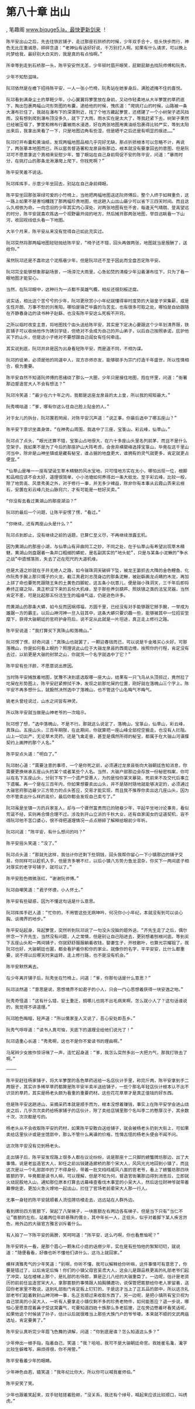 # 第八十章 出山
, 笔趣阁 www.biquge5.la，最快更新剑来 ！

    陈平安出山之后，先去往铁匠铺子，走过那座石拱桥的时候，少年双手合十，低头快步而行，神色无比庄重诚恳，碎碎念道：“老神仙有话好好说，千万别打人啊。如果有什么请求，可以晚上托梦给我，最好别大白天的，我是真的有点怕啊。”

    所幸等到走到石桥那一头，陈平安安然无恙，少年顿时眉开眼笑，屁颠屁颠去找阮师傅和阮秀。

    少年不知愁滋味。

    阮邛依然是在檐下招待陈平安，一人一张小竹椅，阮秀站在她爹身后，满脸遮掩不住的喜悦。

    阮邛看到满身尘土的草鞋少年，小心翼翼将箩筐放在身前，又动作轻柔地从大半箩筐的草药底下，掏出包裹两幅山河形势图的布囊，递给他的时候，愧疚道：“爬挑灯山的时候，山路被一条大瀑布拦住了，我就在瀑布下的深潭附近，找了个地方藏起箩筐，还搭建了一个小树架子遮风挡雨，没有想到爬到瀑布顶没多久，就下了大雨，雨水实在是太大了，等我赶紧下去，树架子果然已经被压塌了，箩筐和棉布行囊被雨水浸透，好在两张地图用黄油纸包裹得比较严实，等到太阳出来后，我拿出来看了一下，只是地图边角有些湿，但是晒干之后还是有明显的痕迹……”

    阮邛打开布囊和黄油纸，发现两幅地图品相几乎完好无缺，那点折损根本可以忽略不计，再说了，两张摹本地图而已，所以窑务督造署和龙泉县衙那边，根本就没有要拿回去的意图，但是阮邛可不愿意拿这个真相来安慰少年，瞥了眼站在自己身前局促不安的陈平安，问道：“暴雨时分，在挑灯山的那条龙湫瀑爬上爬下，你找死啊？”

    陈平安笑着不说话。

    阮邛挥挥手，示意少年坐回去，别站在自己身前碍眼。

    陈平安坐回那张翠绿可爱的小竹椅上，当他把两幅地图送还阮师傅后，整个人终于如释重负，这一路上如果不是害怕糟践了那两幅珍贵地图，他这趟入山出山最少可以省下三四天时间。而且这么久相依为命，一向念旧的少年其实内心深处，对两张地图有些不舍，每逢天气晴朗、登高望远的时分，陈平安就喜欢拣选一个视野最开阔的地方，然后摊开那两张地图，举目远眺看一下山河，收回视线低头看一下地图。

    大半个月来，陈平安从来没有觉得自己如此充实过。

    阮邛突然将那两幅地图轻轻抛给陈平安，“椅子还不错，回头再做两张，地图就当是报酬了，送给你。”

    虽然阮邛还是不喜欢这个泥瓶巷少年，但是阮邛还不至于因此而全盘否定陈平安。

    阮邛完全能够想象那副场景，一场滂沱大雨里，心急如焚的清瘦少年沿着瀑布往下，只为了看一眼地图才能安心。

    当然，在阮邛眼中，这种行为一点都不英雄气概，相反还很刻板迂腐。

    说实话，相比这个苦兮兮的少年，阮邛更欣赏小小年纪就懂得审时度势的大骊皇子宋集薪，或是生性开朗、万事不愁的刘羡阳，哪怕是锋芒毕露的马苦玄，也有很多可取之处，哪怕是自幼跟随在齐静春身边的读书种子赵繇，也没有陈平安这么死板不开窍。

    之所以临时改变主意，将地图找个由头送给陈平安，其实是下定决心要跟这个少年划清界限，铁匠铺子可以收纳他作为铸剑学徒，但绝对不会成为自己的开山弟子，以后自己按照承诺，庇护他买下的山头，但是这小子绝对不要想跟自己闺女有任何牵连。

    其实说到底，阮邛并非是因为出身看轻陈平安，而是道不同，不相为谋。

    阮邛的徒弟，必须是他的同道中人，双方亦师亦友，能够联手为宗门打造千年盛世，所以性情相合，极为重要。

    陈平安自然不知道阮师傅的思绪绕了那么一大圈，少年只是接住地图，抱在怀里，问道：“衙署那边督造官大人不会有想法？”

    阮邛冷笑道：“最少在六十年之内，我都是这座龙泉县的太上皇，所以我的规矩最大。”

    阮秀嘀咕道：“爹，哪有你这么往自己脸上贴金的人。”

    对于女儿的拆台，阮邛置若罔闻，对陈平安沉声道：“说正事，你最后选中了哪五座山？”

    陈平安下意识坐直身体，“在神秀山周围，我选中了三座，宝箓山，彩云峰，仙草山。”

    阮邛点了点头，“眼光还算不错，宝箓山占地很大，在六十多座山头里名列前茅，而且不是什么空架子。我如果不是为了今后的那座护山大阵考虑，会舍弃横槊峰选择宝箓山，毕竟在这千里山河当中，除非是山神坐镇或是藏有秘宝，谁占据的地盘更大，谁拥有的灵气就更多，肯定就更占便宜。”

    “仙草山是唯一一座有望诞生草木精魅的风水宝地，只可惜地方实在太小，哪怕出现一位，根脚和品相应该不会太好，道理很简单，小小池塘如何养得出一条大蛟龙。至于彩云峰，比较一般，除了地势高、风景秀美之外，对于修行一事，并无多少裨益，除非你有本事从云霞山弄来云根石，安置在彩云峰几处山脉窍穴，才有可能是一桩好买卖。”

    “你没有去看过黄湖山的那座湖泊？”

    阮邛的最后一个问题，让陈平安愣了愣，“看过。”

    “你继续，还有两座山头是什么？”

    阮邛点到即止，没有继续之前的话题，已算仁至义尽，不再继续泄露玄机。

    因为黄湖山的那座小湖，与仙草山有异曲同工之妙，不同之处，在于仙草山有希望出现草木精魅，黄湖山则盘踞着一条井口粗细的蟒蛇，是名副其实的“地头蛇”，只是与某条小泥鳅的“争水之战”中遗憾落败，失去了近在咫尺的大道机缘。

    但是大道之妙就在于并无绝人之路，如今骊珠洞天破碎下坠，被龙王篓抓去大隋的金色鲤鱼、化作阮秀手腕上那只镯子的火龙，截江真君刘志茂身边的那条泥鳅，被赵繇画龙点睛的木龙，再加上拼了命也要死死跟随王朱的土黄色四脚蛇，这五条小玩意儿，便是骊小珠洞天，三千年后即将寿终正寝之际，真正积淀下来的五份大机缘，至于那些养剑葫芦、照妖镜之类的法宝灵器，当然肯定不差，可是比起那五份活生生的福缘气运，仍是逊色许多。

    而黄湖山的那条大蟒，如今反而因祸得福，方圆千里，已经没有对手能够跟它掰手腕，一举成为雄踞一方的霸主。以后山神河神一旦入驻其中，这条大蟒只要识趣一些，能够被其中一位招安至麾下，获得大骊朝廷的官府护身符后，说不定从此就是一片坦途，真正走上修行之路。

    陈平安说道：“我打算买下真珠山和落魄山。”

    阮邛愣了愣，好奇问道：“真珠山也就罢了，一颗迎春钱而已，可以说是千金难买心头好。可那落魄山，你是如何看上眼的？照理说此山位于大骊龙泉县的西南边境，按照你的行程，肯定没有去过，以前更是大骊的封禁之山，你就凭一个名字就选中了它？”

    陈平安有些汗颜，不愿意说出原因。

    当时陈平安摊放着地图，犹豫不决到底选取哪一座大山，结果有一只飞鸟从头顶掠过，竟然拉了坨屎在形势图上，陈平安赶紧擦拭干净，发现之前那坨屎的位置，刚好就在落魄山三个字上。陈平安不再多想什么，就毅然决然选中了落魄山，也不管这个山名晦气不晦气。

    姚老头曾经说过，山水之间皆有神灵。

    所以陈平安就当做是山神老爷的一次暗示。

    阮邛想了想，“选中落魄山，不是不行。那就这么说定了，落魄山，宝箓山，仙草山，彩云峰，真珠山。五座山头，三百年期限，在此期间，你就算把一座山峰全部挖空搬走，也没有人拦阻。山上一切出产，无论草木灵药，还是飞禽走兽，甚至是偶然所得的秘宝，都属于在大骊山河谱牒契约上画押的那个人名。”

    陈平安点头道：“明白了。”

    阮邛耐心道：“需要注意的事项，一个是你死之前，必须通过龙泉县衙向大骊朝廷告知消息，你需要更换继承五座山头的某个或者某些个人名。当然，大骊户部那边会存放一份秘密档案，你可以在名下五座山头，分别下写下一个遗产受惠人，为的是怕你某天暴毙，死前来不及交代后事立下遗嘱。再一个是在三百年内，你如果想要卖出山头，并不是随时随地就能够决定的，必须通过大骊官府那边最少三方势力的点头答应，交易才能实现，而且我不推荐你卖出这几座山头，因为你不管卖出什么样的高价，最后你都会发现自己卖亏了。”

    阮邛虽是坐镇一方的兵家圣人，却与一个骤然富贵而已的陋巷少年，平起平坐地讨论事务，看似荒诞不经，实则再合情合理不过。涉及到开山立派的千秋大业，还有自家闺女的证道契机，容不得阮邛他不苦口婆心，恨不得把道理情况一点点掰碎了解释给眼前少年听。

    阮邛问道：“陈平安，有什么想问的吗？”

    陈平安摇头笑道：“没了。”

    阮邛点头道：“那就先这样，我估计你还剩下些铜钱，回头我帮你留心一下小镇那边的铺子交易，你同样可以趁机入手，但是贪多嚼不烂，以后小镇八方势力鱼龙混杂，你买下一两间底子相对厚实的老字号铺子，就可以了。”

    陈平安脸色微微涨红，“谢谢阮师傅。”

    阮邛自嘲笑道：“君子怀德，小人怀土。”

    陈平安有些疑惑，因为不懂这句话是什么意思。

    阮邛挥挥手赶人道：“忙你的，不用管这些无病呻吟，何况你小小年纪，本就没有到可以谈心胸、谈境界的地步。”

    陈平安站起身，背起箩筐，突然听到阮邛说了一句没头没脑的题外话，“齐先生走了之后，偶尔怀念一下齐先生，当然没有问题，人之常情，但是别让自己陷进去，更别想着刨根问底。等到买下五座山头和一两间铺子，你就舒舒服服躺着收钱，娶妻生子，开枝散叶，也算光宗耀祖了。我阮邛也好，大骊朝廷也罢，都会看护着你和你的家业。就像你的名字，平平安安，比什么都重要，说不得以后哪天时来运转，走上修行路，也不是没有机会。”

    陈平安默然离去。

    在少年离开铺子后，阮秀坐在竹椅上，问道：“爹，你那句话是什么意思？”

    阮邛淡然道：“意思是说，思想境界不如君子的小人，只会一门心思想着获得一块安逸之地。”

    阮秀奇怪道：“这有什么错，安土重迁，搁哪儿也挑不出毛病来啊，怎么就小人了？这句话谁说的，我觉得不讲道理。”

    阮邛脸色晦暗，轻声道：“所以儒家圣人又说了，吾心安处即吾乡。”

    阮秀气呼呼道：“读书人真可恼，天底下的道理全给他们说光了！”

    阮邛语重心长道：“秀秀啊，这也不是你不爱读书的理由啊。”

    马尾辫少女故作惊讶咦了一声，连忙起身道：“爹，我怎么突然多出一大把力气，那我打铁去了啊。”

    ————

    陈平安赶往杨家铺子，将大半箩筐的各色草药送给一名店伙计手里，称完斤两，陈平安拿到手二两银子，其实许多稀罕草药都算是陈平安半卖半送给铺子，一些个那名年轻店伙计根本认不出不识货的草药，其实是杨老头颇为看重的重要药材，这些花花草草才是真正值钱的好东西。

    但是陈平安这趟进山，采摘采药本就是顺手而为，根本没想着赚钱，事实上在陈平安学会进山烧炭之后，几乎次次卖药给杨家铺子的店伙计，除了卖给店铺里那个名叫李二的憨厚汉子，其余数十次，次次都是亏的。

    杨老头从不会收取陈平安的药材，如果陈平安敢白送给铺子，就会被杨老头扔到大街上，可如果卖给店里伙计或是坐馆郎中，那么不管什么离谱的价格，性情古怪的杨老头便会不闻不问。

    这次陈平安没有见到杨老头。

    走出铺子后，陈平安发现路上很多人都在议论纷纷，说是那座十二只脚的螃蟹牌坊那边，出了大事情。说是老监造官大人，卸任之前出钱建造廊桥的那个宋大人，风风光光地回到小镇了，而且这次是以一个礼部郎中的了不得身份，带着一批文绉绉威风八面的官老爷，看上了螃蟹坊那四块匾额的字，毕竟都是读书人嘛，可以理解，但是不知为何，督造官衙署那边得到消息后，立即就火烧屁股地入山，通知那位原本打算去远幕峰查看伐木事宜的小吴大人，然后这位财神爷就带着幕僚佐吏，更加火急火燎地一起出山，拦住了官场老前辈宋大人那一行人。

    无事一身轻的陈平安就顺着人流往牌坊楼走去，远远站在人群外边。

    看到牌坊四方匾额下，架起了八架梯子，一块匾额左右两边各有梯子。但是当下只有“当仁不让”匾额的左右，站着两位年龄悬殊的儒士，其中年长一人，正低头，似乎对着脚下某人疾言厉色，用外边的大骊官方雅言训斥着什么。

    有人拍了一下陈平安的肩膀，笑呵呵道：“陈平安，这么巧啊，你也看惹恼呢？”

    陈平安转头一看，是那个眉心一颗朱红小痣的话痨少年，实在是有些怕他的絮絮叨叨，就说道：“随便看看，好像也听不懂他们讲什么，这马上就回家。”

    模样清雅秀气的少年笑道：“别啊，你听不懂，我可以解释给你听嘛，这件事情可有意思了，你要是错过了，以后肯定后悔！你们的小镇父母官吴鸢大人，这会儿是跟品秩更高的礼部老爷们起了冲突，站在楼梯上那个，是礼部的右侍郎，算是正儿八经的大骊重臣了。一边呢，估计是老资历的前前任监造官宋大人，拿那匾额的事情跟人拍胸脯邀功，说保管把匾额给你老人家留着，送回你老家里不敢说，送到礼部衙门肯定板上钉钉的，于是这才当上了正五品的郎中，所以这次礼部老爷们趁着敕封山神河神一事，名正言顺过来收取东西了。另一边呢，是把小镇所有宝贝视为自己禁脔的小吴大人，一听有人要拿走小镇仅剩不多的珍贵老物件，如何能答应？退一步说，哪怕心里愿意捏着鼻子受这窝囊气，可要知道四姓十族那么多老狐狸，正在旁边憋着坏看笑话呢，如果他这个时候装了孙子，估计以后就很难当上那些大族门户的爷爷喽。本来就不顺的文武两庙选址，肯定要黄了。”

    陈平安认真听完少年眉飞色舞的讲解，问道：“你到底是谁？怎么知道这么多？”

    少年伸出一根手指，指着自己，笑道：“我？哈哈，我可不是大骊朝廷命官。我姓崔名瀺，瀺字比较生僻难写，麻烦得很，你不用管。”

    陈平安看着少年的眼睛。

    少年神色自若，嬉笑道：“我年纪比你大，所以你可以喊我崔师伯。”

    陈平安笑了笑。

    少年也跟着笑起来，双手轻轻搓着脸颊，“没关系，我还有个绰号，喊起来应该比较顺口，叫绣虎。”